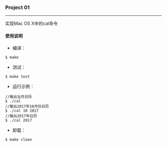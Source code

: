 ### Project 01
---
实现Mac OS X中的cal命令

#### 使用说明
* 编译：

``` shell
$ make
```
* 测试：

``` shell
$ make test
```
* 运行示例：

``` shell
//输出当月日历
$ ./cal
//输出2017年10月份日历
$ ./cal 10 2017
//输出2017年日历
$ ./cal 2017
```
* 卸载：

``` shell
$ make clean
```

